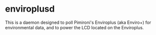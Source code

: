 # enviroplusd

This is a daemon designed to poll Pimironi's Enviroplus (aka Enviro+) for environmental data, and to power the LCD located on the Enviroplus.
